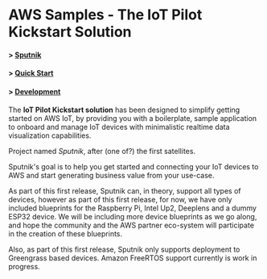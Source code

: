 # AWS Samples - The IoT Pilot Kickstart Solution

#### > [Sputnik](./docs/sputnik/README.md)

#### > [Quick Start](./docs/sputnik/quick-start.md)

#### > [Development](./docs/sputnik/developers.md)

The **IoT Pilot Kickstart solution** has been designed to simplify getting started on AWS IoT, by providing you with a boilerplate, sample application to onboard and manage IoT devices with minimalistic realtime data visualization capabilities.

Project named _Sputnik_, after (one of?) the first satellites.

Sputnik's goal is to help you get started and connecting your IoT devices to AWS and start generating business value from your use-case.

As part of this first release, Sputnik can, in theory, support all types of devices, however as part of this first release, for now, we have only included blueprints for the Raspberry Pi, Intel Up2, Deeplens and a dummy ESP32 device.
We will be including more device blueprints as we go along, and hope the community and the AWS partner eco-system will participate in the creation of these blueprints.

Also, as part of this first release, Sputnik only supports deployment to Greengrass based devices. Amazon FreeRTOS support currently is work in progress.

<!-- TODO: have Tim provide some info for doc about naming/etc. -->

